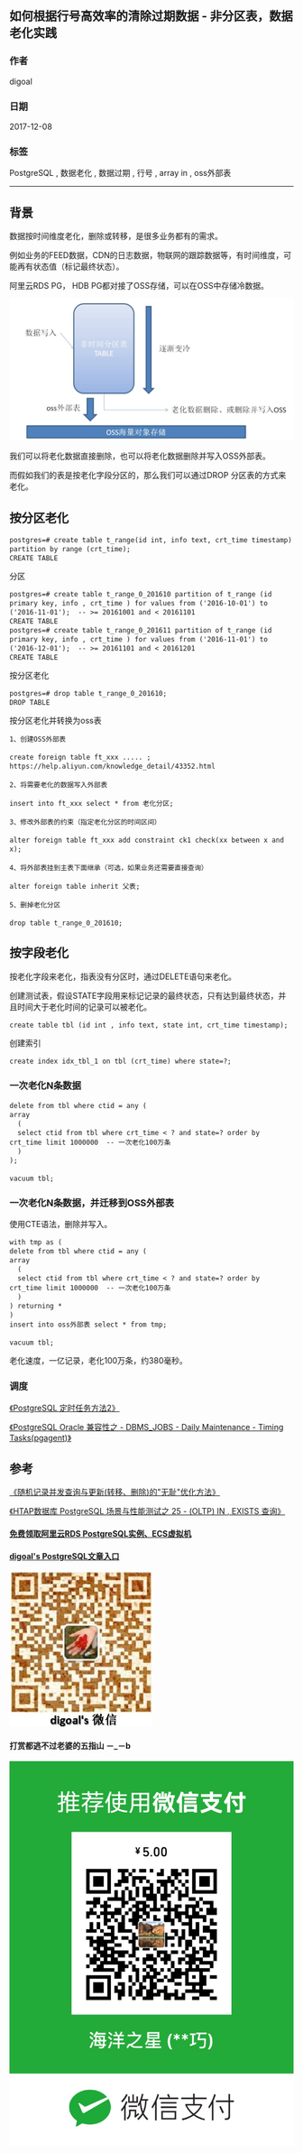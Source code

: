 ## 如何根据行号高效率的清除过期数据 - 非分区表，数据老化实践  
                        
### 作者                          
digoal                         
                           
### 日期                           
2017-12-08                      
                                    
### 标签                    
PostgreSQL , 数据老化 , 数据过期 , 行号 , array in , oss外部表      
                    
----                    
                     
## 背景  
数据按时间维度老化，删除或转移，是很多业务都有的需求。  
  
例如业务的FEED数据，CDN的日志数据，物联网的跟踪数据等，有时间维度，可能再有状态值（标记最终状态）。  
  
阿里云RDS PG， HDB PG都对接了OSS存储，可以在OSS中存储冷数据。  
  
![pic](20171208_01_pic_001.jpg)  
  
我们可以将老化数据直接删除，也可以将老化数据删除并写入OSS外部表。  
  
而假如我们的表是按老化字段分区的，那么我们可以通过DROP 分区表的方式来老化。  
  
## 按分区老化  
  
```  
postgres=# create table t_range(id int, info text, crt_time timestamp) partition by range (crt_time);    
CREATE TABLE    
```    
      
分区      
      
```    
postgres=# create table t_range_0_201610 partition of t_range (id  primary key, info , crt_time ) for values from ('2016-10-01') to ('2016-11-01');  -- >= 20161001 and < 20161101    
CREATE TABLE    
postgres=# create table t_range_0_201611 partition of t_range (id  primary key, info , crt_time ) for values from ('2016-11-01') to ('2016-12-01');  -- >= 20161101 and < 20161201    
CREATE TABLE    
```  
  
按分区老化  
  
```  
postgres=# drop table t_range_0_201610;  
DROP TABLE  
```  
  
按分区老化并转换为oss表  
  
```  
1、创建OSS外部表  
  
create foreign table ft_xxx ..... ;  
https://help.aliyun.com/knowledge_detail/43352.html  
  
2、将需要老化的数据写入外部表  
  
insert into ft_xxx select * from 老化分区;  
  
3、修改外部表的约束（指定老化分区的时间区间）  
  
alter foreign table ft_xxx add constraint ck1 check(xx between x and x);  
  
4、将外部表挂到主表下面继承（可选，如果业务还需要直接查询）  
  
alter foreign table inherit 父表;  
  
5、删掉老化分区  
  
drop table t_range_0_201610;  
```  
  
## 按字段老化  
按老化字段来老化，指表没有分区时，通过DELETE语句来老化。  
  
创建测试表，假设STATE字段用来标记记录的最终状态，只有达到最终状态，并且时间大于老化时间的记录可以被老化。  
  
```  
create table tbl (id int , info text, state int, crt_time timestamp);  
```  
  
创建索引  
  
```  
create index idx_tbl_1 on tbl (crt_time) where state=?;  
```  
  
### 一次老化N条数据  
  
```  
delete from tbl where ctid = any (  
array  
  (  
  select ctid from tbl where crt_time < ? and state=? order by crt_time limit 1000000  -- 一次老化100万条  
  )  
);  
  
vacuum tbl;  
```  
  
### 一次老化N条数据，并迁移到OSS外部表  
  
使用CTE语法，删除并写入。  
  
  
```  
with tmp as (  
delete from tbl where ctid = any (  
array  
  (  
  select ctid from tbl where crt_time < ? and state=? order by crt_time limit 1000000  -- 一次老化100万条  
  )  
) returning *  
)  
insert into oss外部表 select * from tmp;  
  
vacuum tbl;  
```  
  
老化速度，一亿记录，老化100万条，约380毫秒。  
  
### 调度  
[《PostgreSQL 定时任务方法2》](../201305/20130531_02.md)    
  
[《PostgreSQL Oracle 兼容性之 - DBMS_JOBS - Daily Maintenance - Timing Tasks(pgagent)》](../201305/20130531_01.md)    
  
## 参考  
[《随机记录并发查询与更新(转移、删除)的"无耻"优化方法》](../201501/20150129_01.md)    
  
[《HTAP数据库 PostgreSQL 场景与性能测试之 25 - (OLTP) IN , EXISTS 查询》](../201711/20171107_26.md)  
  
  
  
  
  
  
  
  
  
  
  
  
  
  
#### [免费领取阿里云RDS PostgreSQL实例、ECS虚拟机](https://free.aliyun.com/ "57258f76c37864c6e6d23383d05714ea")
  
  
#### [digoal's PostgreSQL文章入口](https://github.com/digoal/blog/blob/master/README.md "22709685feb7cab07d30f30387f0a9ae")
  
  
![digoal's weixin](../pic/digoal_weixin.jpg "f7ad92eeba24523fd47a6e1a0e691b59")
  
  
  
  
  
  
#### 打赏都逃不过老婆的五指山 －_－b  
![wife's weixin ds](../pic/wife_weixin_ds.jpg "acd5cce1a143ef1d6931b1956457bc9f")
  
